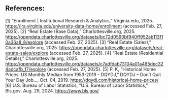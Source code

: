 ## References:

[1]	“Enrollment | Institutional Research & Analytics,” Virginia.edu, 2025. https://ira.virginia.edu/university-data-home/enrollment (accessed Feb. 27, 2025).
‌[2]	“Real Estate (Base Data),” Charlottesville.org, 2025. https://opendata.charlottesville.org/datasets/bc72d0590bf940ff952ab113f10a36a8_8/explore (accessed Feb. 27, 2025).
[3]	“Real Estate (Sales),” Charlottesville.org, 2025. https://opendata.charlottesville.org/datasets/real-estate-sales/explore (accessed Feb. 27, 2025).
‌[4]	“Real Estate (Residential Details),” Charlottesville.org, 2025. https://opendata.charlottesville.org/datasets/c7adfdab73104a01a485dec324adcafb_17/explore (accessed Feb. 27, 2025).
[5]	P. K, “Historical Home Prices: US Monthly Median from 1953-2019 - DQYDJ,” DQYDJ – Don’t Quit Your Day Job..., Oct. 04, 2019. https://dqydj.com/historical-home-prices/
‌[6] U.S. Bureau of Labor Statistics, “U.S. Bureau of Labor Statistics,” Bls.gov, Aug. 29, 2024. https://www.bls.gov/
‌
